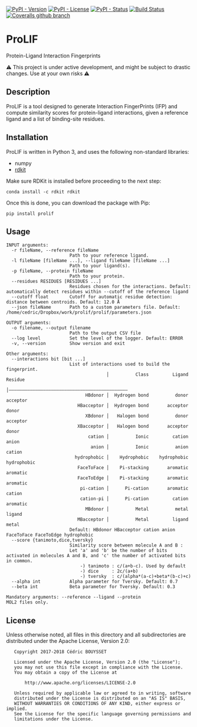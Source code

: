 [![PyPI - Version](https://badge.fury.io/py/prolif.svg)](https://pypi.org/project/prolif/)
[![PyPI - License](https://img.shields.io/pypi/l/prolif.svg)](https://pypi.org/project/prolif/)
[![PyPI - Status](https://img.shields.io/pypi/status/prolif.svg)](https://pypi.org/project/prolif/)
[![Build Status](https://travis-ci.org/cbouy/ProLIF.svg?branch=master)](https://travis-ci.org/cbouy/ProLIF)
[![Coveralls github branch](https://img.shields.io/coveralls/github/cbouy/ProLIF/master.svg)](https://coveralls.io/github/cbouy/ProLIF?branch=master)

# ProLIF
Protein-Ligand Interaction Fingerprints

:warning: This project is under active development, and might be subject to drastic changes. Use at your own risks :warning:

## Description

ProLIF is a tool designed to generate Interaction FingerPrints (IFP) and compute similarity scores for protein-ligand interactions, given a reference ligand and a list of binding-site residues.

## Installation

ProLIF is written in Python 3, and uses the following non-standard libraries:
* numpy
* [rdkit](http://www.rdkit.org/docs/Install.html)


Make sure RDKit is installed before proceeding to the next step:
```
conda install -c rdkit rdkit
```

Once this is done, you can download the package with Pip:
```
pip install prolif
```

## Usage

```
INPUT arguments:
  -r fileName, --reference fileName
                        Path to your reference ligand.
  -l fileName [fileName ...], --ligand fileName [fileName ...]
                        Path to your ligand(s).
  -p fileName, --protein fileName
                        Path to your protein.
  --residues RESIDUES [RESIDUES ...]
                        Residues chosen for the interactions. Default: automatically detect residues within --cutoff of the reference ligand
  --cutoff float        Cutoff for automatic residue detection: distance between centroids. Default: 12.0 Å
  --json fileName       Path to a custom parameters file. Default: /home/cedric/Dropbox/work/prolif/prolif/parameters.json

OUTPUT arguments:
  -o filename, --output filename
                        Path to the output CSV file
  --log level           Set the level of the logger. Default: ERROR
  -v, --version         Show version and exit

Other arguments:
  --interactions bit [bit ...]
                        List of interactions used to build the fingerprint.
                                      │          Class         Ligand        Residue
                                      │―――――――――――――――――――――――――――――――――――――――――――――
                              HBdonor │  Hydrogen bond          donor       acceptor
                           HBacceptor │  Hydrogen bond       acceptor          donor
                              XBdonor │   Halogen bond          donor       acceptor
                           XBacceptor │   Halogen bond       acceptor          donor
                               cation │          Ionic         cation          anion
                                anion │          Ionic          anion         cation
                          hydrophobic │    Hydrophobic    hydrophobic    hydrophobic
                           FaceToFace │    Pi-stacking       aromatic       aromatic
                           FaceToEdge │    Pi-stacking       aromatic       aromatic
                            pi-cation │      Pi-cation       aromatic         cation
                            cation-pi │      Pi-cation         cation       aromatic
                              MBdonor │          Metal          metal         ligand
                           MBacceptor │          Metal         ligand          metal
                        Default: HBdonor HBacceptor cation anion FaceToFace FaceToEdge hydrophobic
  --score {tanimoto,dice,tversky}
                        Similarity score between molecule A and B :
                        Let 'a' and 'b' be the number of bits activated in molecules A and B, and 'c' the number of activated bits in common.
                            -) tanimoto : c/(a+b-c). Used by default
                            -) dice     : 2c/(a+b)
                            -) tversky  : c/(alpha*(a-c)+beta*(b-c)+c)
  --alpha int           Alpha parameter for Tversky. Default: 0.7
  --beta int            Beta parameter for Tversky. Default: 0.3

Mandatory arguments: --reference --ligand --protein
MOL2 files only.
```

## License

Unless otherwise noted, all files in this directory and all subdirectories are distributed under the Apache License, Version 2.0:
```
   Copyright 2017-2018 Cédric BOUYSSET

   Licensed under the Apache License, Version 2.0 (the "License");
   you may not use this file except in compliance with the License.
   You may obtain a copy of the License at

       http://www.apache.org/licenses/LICENSE-2.0

   Unless required by applicable law or agreed to in writing, software
   distributed under the License is distributed on an "AS IS" BASIS,
   WITHOUT WARRANTIES OR CONDITIONS OF ANY KIND, either express or implied.
   See the License for the specific language governing permissions and
   limitations under the License.
```
